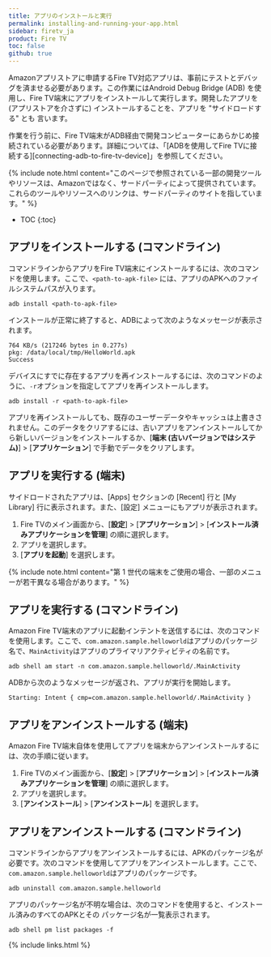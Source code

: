 ```yaml
---
title: アプリのインストールと実行
permalink: installing-and-running-your-app.html
sidebar: firetv_ja
product: Fire TV
toc: false
github: true
---
```


Amazonアプリストアに申請するFire TV対応アプリは、事前にテストとデバッグを済ませる必要があります。この作業にはAndroid Debug Bridge (ADB) を使用し、Fire TV端末にアプリをインストールして実行します。開発したアプリを (アプリストアを介さずに) インストールすることを、アプリを "サイドロードする" とも
言います。

作業を行う前に、Fire TV端末がADB経由で開発コンピューターにあらかじめ接続されている必要があります。詳細については、「[ADBを使用してFire TVに接続する][connecting-adb-to-fire-tv-device]」を参照してください。

{% include note.html content="このページで参照されている一部の開発ツールやリソースは、Amazonではなく、サードパーティによって提供されています。これらのツールやリソースへのリンクは、サードパーティのサイトを指しています。" %}

* TOC
{:toc}

## アプリをインストールする (コマンドライン)

コマンドラインからアプリをFire TV端末にインストールするには、次のコマンドを使用します。ここで、`<path-to-apk-file>` には、アプリのAPKへのファイルシステムパスが入ります。

```
adb install <path-to-apk-file>
```

インストールが正常に終了すると、ADBによって次のようなメッセージが表示されます。

```
764 KB/s (217246 bytes in 0.277s)
pkg: /data/local/tmp/HelloWorld.apk
Success
```

デバイスにすでに存在するアプリを再インストールするには、次のコマンドのように、`-r`オプションを指定してアプリを再インストールします。

```
adb install -r <path-to-apk-file>
```

アプリを再インストールしても、既存のユーザーデータやキャッシュは上書きされません。このデータをクリアするには、古いアプリをアンインストールしてから新しいバージョンをインストールするか、[**端末 (古いバージョンではシステム)**] > [**アプリケーション**] で手動でデータをクリアします。

## アプリを実行する (端末)

サイドロードされたアプリは、[Apps] セクションの [Recent] 行と [My Library] 行に表示されます。また、[設定] メニューにもアプリが表示されます。

1.  Fire TVのメイン画面から、[**設定**] > [**アプリケーション**] > [**インストール済みアプリケーションを管理**] の順に選択します。
2. アプリを選択します。
3.  [**アプリを起動**] を選択します。

{% include note.html content="第 1 世代の端末をご使用の場合、一部のメニューが若干異なる場合があります。" %}

## アプリを実行する (コマンドライン)

Amazon Fire TV端末のアプリに起動インテントを送信するには、次のコマンドを使用します。ここで、`com.amazon.sample.helloworld`はアプリのパッケージ名で、`MainActivity`はアプリのプライマリアクティビティの名前です。

```
adb shell am start -n com.amazon.sample.helloworld/.MainActivity
```

ADBから次のようなメッセージが返され、アプリが実行を開始します。

```
Starting: Intent { cmp=com.amazon.sample.helloworld/.MainActivity }
```

## アプリをアンインストールする (端末)

Amazon Fire TV端末自体を使用してアプリを端末からアンインストールするには、次の手順に従います。

1.  Fire TVのメイン画面から、[**設定**] > [**アプリケーション**] > [**インストール済みアプリケーションを管理**] の順に選択します。
2. アプリを選択します。
3.  [**アンインストール**] > [**アンインストール**] を選択します。


## アプリをアンインストールする (コマンドライン)

コマンドラインからアプリをアンインストールするには、APKのパッケージ名が必要です。次のコマンドを使用してアプリをアンインストールします。ここで、`com.amazon.sample.helloworld`はアプリのパッケージです。

```
adb uninstall com.amazon.sample.helloworld
```

アプリのパッケージ名が不明な場合は、次のコマンドを使用すると、インストール済みのすべてのAPKとその
パッケージ名が一覧表示されます。

```
adb shell pm list packages -f
```

{% include links.html %}
